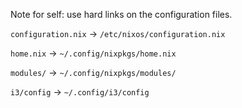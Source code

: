 
Note for self: use hard links on the configuration files.

`configuration.nix` -> `/etc/nixos/configuration.nix`

`home.nix` -> `~/.config/nixpkgs/home.nix`

`modules/` -> `~/.config/nixpkgs/modules/`

`i3/config` -> `~/.config/i3/config`
